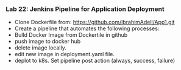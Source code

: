 ### Lab 22: Jenkins Pipeline for Application Deployment
- Clone Dockerfile from: https://github.com/lbrahimAdell/App1.git
- Create a pipeline that automates the following processes:
- Bulld Docker Image from Dockertile in github
- push image to docker hub
- delete image locally.
- edit new image in deployment.yaml file.
- deplot to k8s.
Set pipeline post action (always, success, failure)
